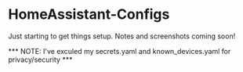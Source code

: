 # HomeAssistant-Configs

Just starting to get things setup. Notes and screenshots coming soon!

*** NOTE: I've exculed my secrets.yaml and known_devices.yaml for privacy/security ***

